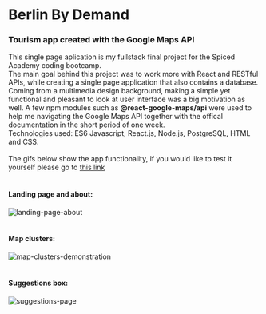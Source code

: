 # Berlin By Demand

### Tourism app created with the Google Maps API

This single page aplication is my fullstack final project for the Spiced Academy coding bootcamp. <br>
The main goal behind this project was to work more with React and RESTful APIs, while creating a single page application that also contains a database. Coming from a multimedia design background, making a simple yet functional and pleasant to look at user interface was a big motivation as well.
A few npm modules such as **@react-google-maps/api** were used to help me navigating the Google Maps API together with the offical documentation in the short period of one week.<br>
Technologies used: ES6 Javascript, React.js, Node.js, PostgreSQL, HTML and CSS.<br><br> 
The gifs below show the app functionality, if you would like to test it yourself please go to [this link](https://berlinbydemand.herokuapp.com/) <br><br>

#### Landing page and about: <br>
![landing-page-about](https://github.com/PaulaLohner/berlin/blob/main/berlin1.gif) <br><br>

#### Map clusters: <br>
![map-clusters-demonstration](https://github.com/PaulaLohner/berlin/blob/main/berlin2.gif) <br><br>

#### Suggestions box: <br>
![suggestions-page](https://github.com/PaulaLohner/berlin/blob/main/berlin3.gif)
